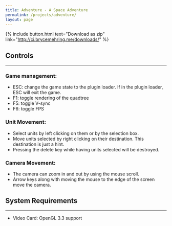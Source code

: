 ```yaml
---
title: Adventure - A Space Adventure
permalink: /projects/adventure/
layout: page
---
```


{% include button.html text="Download as zip" link="http://ci.brycemehring.me/downloads/" %}

## Controls
***

### Game management:
* ESC: change the game state to the plugin loader. If in the plugin loader, ESC will exit the game.
* F1: toggle rendering of the quadtree
* F5: toggle V-sync
* F6: toggle FPS

### Unit Movement:
* Select units by left clicking on them or by the selection box.
* Move units selected by right clicking on their destination. This destination is just a hint.
* Pressing the delete key while having units selected will be destroyed.

### Camera Movement:

* The camera can zoom in and out by using the mouse scroll.
* Arrow keys along with moving the mouse to the edge of the screen move the camera.

## System Requirements
***

* Video Card: OpenGL 3.3 support
